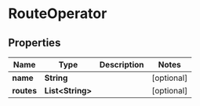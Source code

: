 
# RouteOperator

## Properties
Name | Type | Description | Notes
------------ | ------------- | ------------- | -------------
**name** | **String** |  |  [optional]
**routes** | **List&lt;String&gt;** |  |  [optional]



